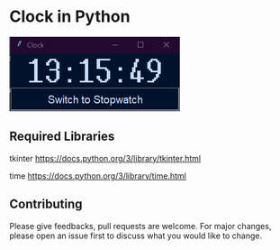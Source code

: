 # Clock in Python

![Screenshot](clock.PNG)

## Required Libraries
tkinter https://docs.python.org/3/library/tkinter.html

time https://docs.python.org/3/library/time.html

## Contributing
Please give feedbacks, pull requests are welcome. For major changes, please open an issue first to discuss what you would like to change.

